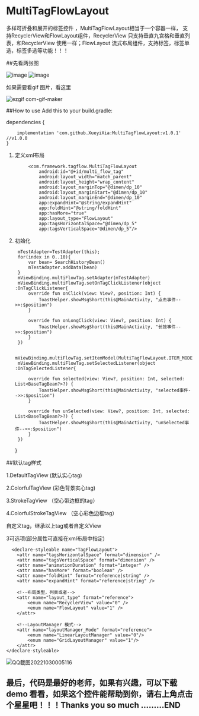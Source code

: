 # MultiTagFlowLayout
多样可折叠和展开的标签控件 ，MultiTagFlowLayout相当于一个容器一样， 支持RecyclerView和FlowLayout组件，RecyclerView 只支持垂直九宫格和垂直列表，和RecyclerView 使用一样；FlowLayout 流式布局组件，支持标签，标签单选，标签多选等功能！！！

##先看两张图

![image](https://user-images.githubusercontent.com/25949241/198920311-11f5a142-2c6b-44b7-9f4b-da2a2c5a79be.png)
![image](https://user-images.githubusercontent.com/25949241/198920373-5bb678d4-20ff-4602-8e3d-5e388e05d5f0.png)

如果需要看gif 图片，看这里

![ezgif com-gif-maker](https://user-images.githubusercontent.com/25949241/198842982-9eabfb25-cdc3-45b3-832a-d1aaad4b84c0.gif)


##How to use Add this to your build.gradle:

dependencies {

		implementation 'com.github.XueyiXia:MultiTagFlowLayout:v1.0.1' //v1.0.0
	}
    
    
1. 定义xml布局

            <com.framework.tagflow.MultiTagFlowLayout
                android:id="@+id/multi_flow_tag"
                android:layout_width="match_parent"
                android:layout_height="wrap_content"
                android:layout_marginTop="@dimen/dp_10"
                android:layout_marginStart="@dimen/dp_10"
                android:layout_marginEnd="@dimen/dp_10"
                app:expandHint="@string/expandHint"
                app:foldHint="@string/foldHint"
                app:hasMore="true"
                app:layout_type="FlowLayout"
                app:tagsHorizontalSpace="@dimen/dp_5"
                app:tagsVerticalSpace="@dimen/dp_5"/>

2. 初始化

        mTestAdapter=TestAdapter(this);
        for(index in 0..10){
            var bean= SearchHistoryBean()
            mTestAdapter.addData(bean)
        }
        mViewBinding.multiFlowTag.setAdapter(mTestAdapter)
        mViewBinding.multiFlowTag.setOnTagClickListener(object :OnTagClickListener{
            override fun onClick(view: View?, position: Int) {
                ToastHelper.showMsgShort(this@MainActivity, "点击事件-->>:$position")
            }

            override fun onLongClick(view: View?, position: Int) {
                ToastHelper.showMsgShort(this@MainActivity, "长按事件-->>:$position")
            }
        })

        mViewBinding.multiFlowTag.setItemModel(MultiTagFlowLayout.ITEM_MODEL_SELECT)
        mViewBinding.multiFlowTag.setSelectedListener(object :OnTagSelectedListener{

            override fun selected(view: View?, position: Int, selected: List<BaseTagBean?>?) {
                ToastHelper.showMsgShort(this@MainActivity, "selected事件-->>:$position")
            }

            override fun unSelected(view: View?, position: Int, selected: List<BaseTagBean?>?) {
                ToastHelper.showMsgShort(this@MainActivity, "unSelected事件-->>:$position")
            }
        })
    }



##默认tag样式

1.DefaultTagView (默认实心tag)

2.ColorfulTagView (彩色背景实心tag)

3.StrokeTagView （空心带边框的tag）

4.ColorfulStrokeTagView （空心彩色边框tag）

自定义tag，继承以上tag或者自定义View





  3可选项(部分属性可直接在xml布局中指定)

      <declare-styleable name="TagFlowLayout">
        <attr name="tagsHorizontalSpace" format="dimension" />
        <attr name="tagsVerticalSpace" format="dimension" />
        <attr name="animationDuration" format="integer" />
        <attr name="hasMore" format="boolean" />
        <attr name="foldHint" format="reference|string" />
        <attr name="expandHint" format="reference|string" />

        <!--布局类型，列表或者-->
        <attr name="layout_type" format="reference">
            <enum name="RecyclerView" value="0" />
            <enum name="FlowLayout" value="1" />
        </attr>

        <!--LayoutManager 模式-->
        <attr name="layoutManager_Mode" format="reference">
            <enum name="LinearLayoutManager" value="0"/>
            <enum name="GridLayoutManager" value="1"/>
        </attr>
    </declare-styleable>
    
    
    
 ![QQ截图20221030005116](https://user-images.githubusercontent.com/25949241/198843533-2fa726b8-ec58-4c4c-96e4-6c8a836661da.png)



## 最后，代码是最好的老师，如果有兴趣，可以下载demo 看看，如果这个控件能帮助到你，请右上角点击个星星吧！！！Thanks you so much .........END
